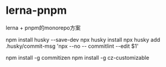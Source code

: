# lerna-pnpm
lerna + pnpm的monorepo方案


npm install husky --save-dev
npx husky install
npx husky add .husky/commit-msg 'npx --no -- commitlint --edit $1'


npm install -g commitizen
npm install -g cz-customizable